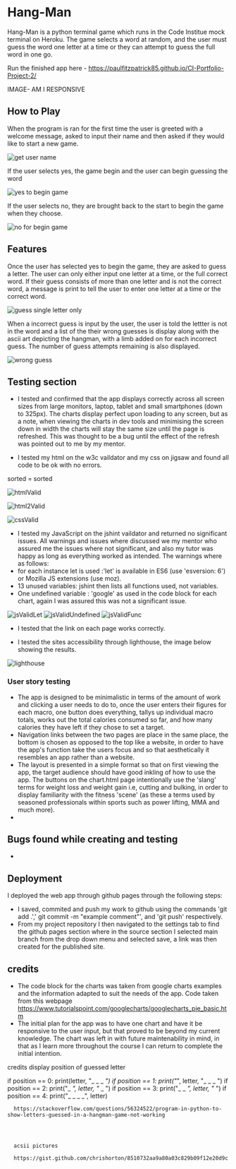 # Hang-Man
Hang-Man is a python terminal game which runs in the Code Institue mock terminal on Heroku.
The game selects a word at random, and the user must guess the word one letter at a time or they can attempt to guess the full word in one go.

Run the finished app here - https://paulfitzpatrick85.github.io/CI-Portfolio-Project-2/

IMAGE- AM I RESPONSIVE


## How to Play
When the program is ran for the first time the user is greeted with a welcome message, asked to input their name and then asked if they would like to start a new game.

![get user name](https://user-images.githubusercontent.com/55660566/165741789-4ff03bf7-f642-4daa-a71a-37fa02646d15.png)

If the user selects yes, the game begin and the user can begin guessing the word

![yes to begin game](https://user-images.githubusercontent.com/55660566/165742382-bd34252e-25be-4a2e-8c1d-34dbe62537f5.png)

If the user selects no, they are brought back to the start to begin the game when they choose.

![no for begin game](https://user-images.githubusercontent.com/55660566/165742685-6ffed7bc-2a2d-43c4-a409-36619ba75765.png)

## Features
Once the user has selected yes to begin the game, they are asked to guess a letter.
The user can only either input one letter at a time, or the full correct word. 
If their guess consists of more than one letter and is not the correct word, a message is print to tell the user to enter one letter at a time or the correct word.

![guess single letter only](https://user-images.githubusercontent.com/55660566/165744951-b9de6837-ea6e-4a94-b902-16d693263338.png)

When a incorrect guess is input by the user, the user is told the lettter is not in the word and a list of the their wrong guesses is display along with the ascii art depicting the hangman, with a limb added on for each incorrect guess.
The number of guess attempts remaining is also displayed.

![wrong guess](https://user-images.githubusercontent.com/55660566/165745355-c1ebe414-fcb5-4849-9590-1c0c1fcc6d97.png)
 
## Testing section
- I tested and confirmed that the app displays correctly across all screen sizes from large monitors, laptop, tablet and small smartphones (down to 325px).
The charts display perfect upon loading to any screen, but as a note, when viewing the charts in dev tools and minimising the screen down in width the charts will stay the same size until the page is refreshed.
This was thought to be a bug until the effect of the refresh was pointed out to me by my mentor.

- I tested my html on the w3c vaildator and my css on jigsaw and found all code to be ok with no errors.

sorted = sorted

![htmlValid](https://user-images.githubusercontent.com/55660566/160015555-342b6f9d-4f7d-46a5-a86d-42150f3b784f.png)

![html2Valid](https://user-images.githubusercontent.com/55660566/160015568-d423cb6b-bc46-4f45-98a1-5e38d7bb692e.png)

![cssValid](https://user-images.githubusercontent.com/55660566/160015588-748a53ce-5bfb-4a86-b607-39bc2b79261a.png)

- I tested my JavaScript on the jshint vaildator and returned no significant issues. All warnings and issues where discussed we my mentor who assured me the issues where not significant, and also my tutor was happy as long as everything worked as intended.
The warnings where as follows:
- for each instance let is used :'let' is available in ES6 (use 'esversion: 6') or Mozilla JS extensions (use moz).
- 13 unused variables: jshint then lists all functions used, not variables.
- One undefined variable : 'google' as used in the code block for each chart, again I was assured this was not a significant issue.

![jsValidLet](https://user-images.githubusercontent.com/55660566/160015950-8382d8b9-0830-4868-8364-4331d12c51c8.png)
![jsValidUndefined](https://user-images.githubusercontent.com/55660566/160015961-ab6ee0d3-8518-4512-bbc2-111efe73f75b.png)
![jsValidFunc](https://user-images.githubusercontent.com/55660566/160016133-c9321fcf-3168-4734-92b9-2002c26caa90.png)

- I tested that the link  on each page works correctly.

- I tested the sites accessibility through lighthouse, the image below showing the results.

![lighthouse](https://user-images.githubusercontent.com/55660566/160016789-e57e3a4a-301e-4935-aefa-233779583508.png)

### User story testing
- The app is designed to be minimalistic in terms of the amount of work and clicking a user needs to do to, once the user enters their figures for each macro, one button does everything, tallys up individual macro totals, works out the total calories consumed so far, and how many calories they have left if they chose to set a target. 
- Navigation links between the two pages are place in the same place, the bottom is chosen as opposed to the top like a website, in order to have the app's function take the users focus and so that aesthetically it resembles an app rather than a website.
- The layout is presented in a simple format so that on first viewing the app, the target audience should have good inkling of how to use the app. The buttons on the chart.html page intentionally use the 'slang' terms for weight loss and weight gain i.e, cutting and bulking, in order to display familiarity with the fitness 'scene' (as these a terms used by seasoned professionals within sports such as power lifting, MMA and much more).
- 
     
## Bugs found while creating and testing
 
-
  
## Deployment

I deployed the web app through github pages through the following steps:
- I saved, commited and push my work to github using the commands 'git add .',' git commit -m "example comment"', and 'git push' respectively.
- From my project repository I then navigated to the settings tab to find the github pages section where in the source section I selected main branch from the drop down menu and selected save, a link was then created for the published site.

## credits
- The code block for the charts was taken from google charts examples and the information adapted to suit the needs of the app.
 Code taken from this webpage https://www.tutorialspoint.com/googlecharts/googlecharts_pie_basic.htm 
- The initial plan for the app was to have one chart and have it be responsive to the user input, but that proved to be beyond my current knowledge. The chart was left in with future maintenability in mind, in that as I learn more throughout the course I can return to complete the initial intention.








credits 
display position of guessed letter

if position == 0:
      print(letter, "_ _ _ _")
    if position == 1:
      print("_", letter, "_ _ _ ")
    if position == 2:
      print("_ _", letter, "_ _ ")
    if position == 3:
      print("_ _ _", letter, "_ ")
    if position == 4:
      print("_ _ _ _", letter)

      https://stackoverflow.com/questions/56324522/program-in-python-to-show-letters-guessed-in-a-hangman-game-not-working




      acsii pictures

      https://gist.github.com/chrishorton/8510732aa9a80a03c829b09f12e20d9c